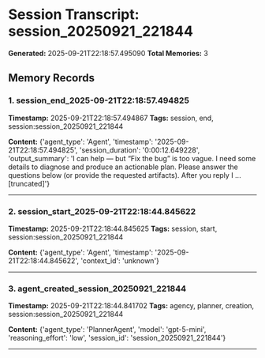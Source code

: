 # Session Transcript: session_20250921_221844

**Generated:** 2025-09-21T22:18:57.495090
**Total Memories:** 3

## Memory Records

### 1. session_end_2025-09-21T22:18:57.494825

**Timestamp:** 2025-09-21T22:18:57.494867
**Tags:** session, end, session:session_20250921_221844

**Content:** {'agent_type': 'Agent', 'timestamp': '2025-09-21T22:18:57.494825', 'session_duration': '0:00:12.649228', 'output_summary': 'I can help — but “Fix the bug” is too vague. I need some details to diagnose and produce an actionable plan. Please answer the questions below (or provide the requested artifacts). After you reply I ...[truncated]'}

---

### 2. session_start_2025-09-21T22:18:44.845622

**Timestamp:** 2025-09-21T22:18:44.845625
**Tags:** session, start, session:session_20250921_221844

**Content:** {'agent_type': 'Agent', 'timestamp': '2025-09-21T22:18:44.845622', 'context_id': 'unknown'}

---

### 3. agent_created_session_20250921_221844

**Timestamp:** 2025-09-21T22:18:44.841702
**Tags:** agency, planner, creation, session:session_20250921_221844

**Content:** {'agent_type': 'PlannerAgent', 'model': 'gpt-5-mini', 'reasoning_effort': 'low', 'session_id': 'session_20250921_221844'}

---


